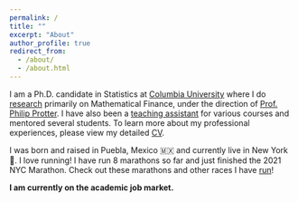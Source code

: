 ```yaml
---
permalink: /
title: ""
excerpt: "About"
author_profile: true
redirect_from:
  - /about/
  - /about.html
---
```


I am a Ph.D. candidate in Statistics at [Columbia University](https://stat.columbia.edu) where I do [research](/publications/) primarily on Mathematical Finance, under the direction of [Prof. Philip Protter](http://www.stat.columbia.edu/~protter/). I have also been a [teaching assistant](/teaching/) for various courses and mentored several students. To learn more about my professional experiences, please view my detailed [CV](/files/alejandra-quintos-cv.pdf).

I was born and raised in Puebla, Mexico 🇲🇽 and currently live in New York 🗽. I love running! I have run 8 marathons so far and just finished the 2021 NYC Marathon. Check out these marathons and other races I have [run](/runs/)!

**I am currently on the academic job market.**
